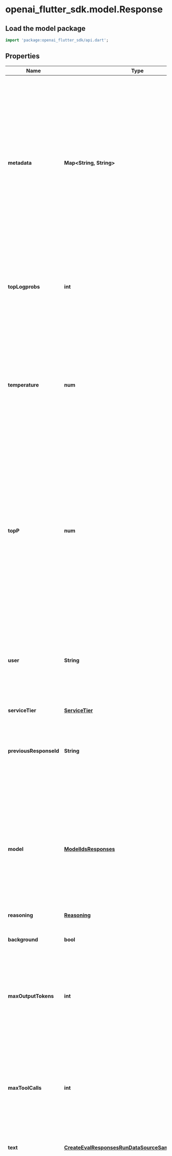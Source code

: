 # openai_flutter_sdk.model.Response

## Load the model package
```dart
import 'package:openai_flutter_sdk/api.dart';
```

## Properties
Name | Type | Description | Notes
------------ | ------------- | ------------- | -------------
**metadata** | **Map<String, String>** | Set of 16 key-value pairs that can be attached to an object. This can be useful for storing additional information about the object in a structured format, and querying for objects via API or the dashboard.   Keys are strings with a maximum length of 64 characters. Values are strings with a maximum length of 512 characters.  | [optional] [default to const {}]
**topLogprobs** | **int** | An integer between 0 and 20 specifying the number of most likely tokens to return at each token position, each with an associated log probability.  | [optional] 
**temperature** | **num** | What sampling temperature to use, between 0 and 2. Higher values like 0.8 will make the output more random, while lower values like 0.2 will make it more focused and deterministic. We generally recommend altering this or `top_p` but not both.  | [optional] [default to 1]
**topP** | **num** | An alternative to sampling with temperature, called nucleus sampling, where the model considers the results of the tokens with top_p probability mass. So 0.1 means only the tokens comprising the top 10% probability mass are considered.  We generally recommend altering this or `temperature` but not both.  | [optional] [default to 1]
**user** | **String** | A stable identifier for your end-users.  Used to boost cache hit rates by better bucketing similar requests and  to help OpenAI detect and prevent abuse. [Learn more](/docs/guides/safety-best-practices#end-user-ids).  | [optional] 
**serviceTier** | [**ServiceTier**](ServiceTier.md) |  | [optional] 
**previousResponseId** | **String** | The unique ID of the previous response to the model. Use this to create multi-turn conversations. Learn more about  [conversation state](/docs/guides/conversation-state).  | [optional] 
**model** | [**ModelIdsResponses**](ModelIdsResponses.md) | Model ID used to generate the response, like `gpt-4o` or `o3`. OpenAI offers a wide range of models with different capabilities, performance characteristics, and price points. Refer to the [model guide](/docs/models) to browse and compare available models.  | [optional] 
**reasoning** | [**Reasoning**](Reasoning.md) |  | [optional] 
**background** | **bool** | Whether to run the model response in the background.  [Learn more](/docs/guides/background).  | [optional] [default to false]
**maxOutputTokens** | **int** | An upper bound for the number of tokens that can be generated for a response, including visible output tokens and [reasoning tokens](/docs/guides/reasoning).  | [optional] 
**maxToolCalls** | **int** | The maximum number of total calls to built-in tools that can be processed in a response. This maximum number applies across all built-in tool calls, not per individual tool. Any further attempts to call a tool by the model will be ignored.  | [optional] 
**text** | [**CreateEvalResponsesRunDataSourceSamplingParamsText**](CreateEvalResponsesRunDataSourceSamplingParamsText.md) |  | [optional] 
**tools** | [**List<Tool>**](Tool.md) | An array of tools the model may call while generating a response. You  can specify which tool to use by setting the `tool_choice` parameter.  The two categories of tools you can provide the model are:  - **Built-in tools**: Tools that are provided by OpenAI that extend the   model's capabilities, like [web search](/docs/guides/tools-web-search)   or [file search](/docs/guides/tools-file-search). Learn more about   [built-in tools](/docs/guides/tools). - **Function calls (custom tools)**: Functions that are defined by you,   enabling the model to call your own code. Learn more about   [function calling](/docs/guides/function-calling).  | [optional] [default to const []]
**toolChoice** | [**ResponsePropertiesToolChoice**](ResponsePropertiesToolChoice.md) |  | [optional] 
**prompt** | [**Prompt**](Prompt.md) |  | [optional] 
**truncation** | **String** | The truncation strategy to use for the model response. - `auto`: If the context of this response and previous ones exceeds   the model's context window size, the model will truncate the    response to fit the context window by dropping input items in the   middle of the conversation.  - `disabled` (default): If a model response will exceed the context window    size for a model, the request will fail with a 400 error.  | [optional] [default to 'disabled']
**id** | **String** | Unique identifier for this Response.  | 
**object** | **String** | The object type of this resource - always set to `response`.  | 
**status** | **String** | The status of the response generation. One of `completed`, `failed`,  `in_progress`, `cancelled`, `queued`, or `incomplete`.  | [optional] 
**createdAt** | **num** | Unix timestamp (in seconds) of when this Response was created.  | 
**error** | [**ResponseError**](ResponseError.md) |  | 
**incompleteDetails** | [**ResponseAllOfIncompleteDetails**](ResponseAllOfIncompleteDetails.md) |  | 
**output** | [**List<OutputItem>**](OutputItem.md) | An array of content items generated by the model.  - The length and order of items in the `output` array is dependent   on the model's response. - Rather than accessing the first item in the `output` array and    assuming it's an `assistant` message with the content generated by   the model, you might consider using the `output_text` property where   supported in SDKs.  | [default to const []]
**instructions** | [**ResponseAllOfInstructions**](ResponseAllOfInstructions.md) |  | 
**outputText** | **String** | SDK-only convenience property that contains the aggregated text output  from all `output_text` items in the `output` array, if any are present.  Supported in the Python and JavaScript SDKs.  | [optional] 
**usage** | [**ResponseUsage**](ResponseUsage.md) |  | [optional] 
**parallelToolCalls** | **bool** | Whether to allow the model to run tool calls in parallel.  | [default to true]

[[Back to Model list]](../README.md#documentation-for-models) [[Back to API list]](../README.md#documentation-for-api-endpoints) [[Back to README]](../README.md)


